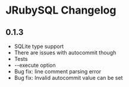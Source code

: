 JRubySQL Changelog
==================

0.1.3
-----
* SQLite type support
 * There are issues with autocommit though
* Tests
* --execute option
* Bug fix: line comment parsing error
* Bug fix: Invalid autocommit value can be set

